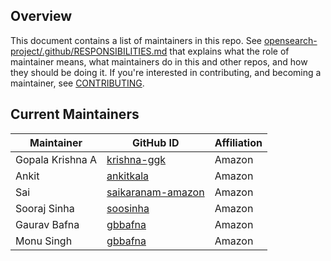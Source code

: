 ## Overview

This document contains a list of maintainers in this repo. See [opensearch-project/.github/RESPONSIBILITIES.md](https://github.com/opensearch-project/.github/blob/main/RESPONSIBILITIES.md#maintainer-responsibilities) that explains what the role of maintainer means, what maintainers do in this and other repos, and how they should be doing it. If you're interested in contributing, and becoming a maintainer, see [CONTRIBUTING](CONTRIBUTING.md).

## Current Maintainers

| Maintainer       | GitHub ID                                          | Affiliation |
|------------------| -------------------------------------------------- | ----------- |
| Gopala Krishna A | [krishna-ggk](https://github.com/krishna-ggk)      | Amazon      |
| Ankit            | [ankitkala](https://github.com/ankitkala)          | Amazon      |
| Sai              | [saikaranam-amazon](https://github.com/saikaranam-amazon) | Amazon      |
| Sooraj Sinha     | [soosinha](https://github.com/soosinha)            | Amazon      |
| Gaurav Bafna     | [gbbafna](https://github.com/gbbafna)              | Amazon      |
| Monu Singh       | [gbbafna](https://github.com/monusingh-1)          | Amazon      |
